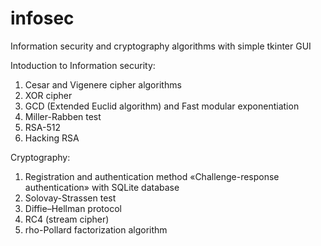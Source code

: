 # infosec
Information security and cryptography algorithms with simple tkinter GUI

Intoduction to Information security:
1. Cesar and Vigenere cipher algorithms
2. XOR cipher
3. GCD (Extended Euclid algorithm) and Fast modular exponentiation
4. Miller-Rabben test
5. RSA-512
6. Hacking RSA


Cryptography:
1. Registration and authentication method «Challenge-response authentication» with SQLite database
2. Solovay-Strassen test
3. Diffie–Hellman protocol
4. RC4 (stream cipher)
5. rho-Pollard factorization algorithm
